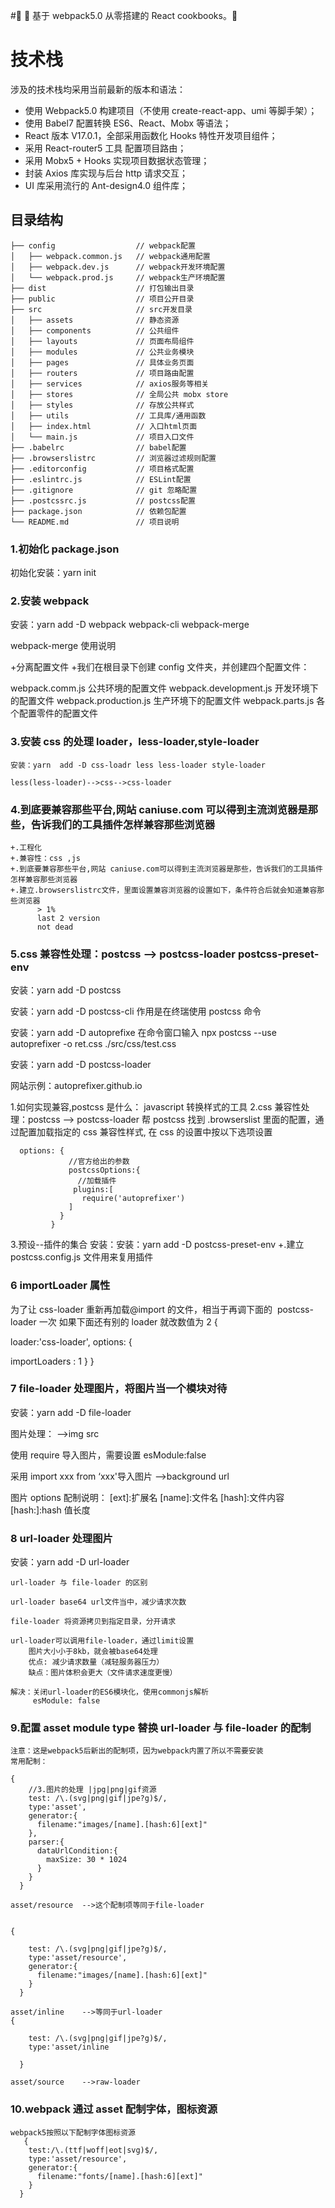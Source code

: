#🌈 🚀 基于 webpack5.0 从零搭建的 React cookbooks。🚀

# 技术栈

涉及的技术栈均采用当前最新的版本和语法：

- 使用 Webpack5.0 构建项目（不使用 create-react-app、umi 等脚手架）；
- 使用 Babel7 配置转换 ES6、React、Mobx 等语法；
- React 版本 V17.0.1，全部采用函数化 Hooks 特性开发项目组件；
- 采用 React-router5 工具 配置项目路由；
- 采用 Mobx5 + Hooks 实现项目数据状态管理；
- 封装 Axios 库实现与后台 http 请求交互；
- UI 库采用流行的 Ant-design4.0 组件库；

## 目录结构

```
├── config                  // webpack配置
│   ├── webpack.common.js   // webpack通用配置
│   ├── webpack.dev.js      // webpack开发环境配置
│   └── webpack.prod.js     // webpack生产环境配置
├── dist                    // 打包输出目录
├── public                  // 项目公开目录
├── src                     // src开发目录
│   ├── assets              // 静态资源
│   ├── components          // 公共组件
│   ├── layouts             // 页面布局组件
│   ├── modules             // 公共业务模块
│   ├── pages               // 具体业务页面
│   ├── routers             // 项目路由配置
│   ├── services            // axios服务等相关
│   ├── stores              // 全局公共 mobx store
│   ├── styles              // 存放公共样式
│   ├── utils               // 工具库/通用函数
│   ├── index.html          // 入口html页面
│   └── main.js             // 项目入口文件
├── .babelrc                // babel配置
├── .browserslistrc         // 浏览器过滤规则配置
├── .editorconfig           // 项目格式配置
├── .eslintrc.js            // ESLint配置
├── .gitignore              // git 忽略配置
├── .postcssrc.js           // postcss配置
├── package.json            // 依赖包配置
└── README.md               // 项目说明
```

### 1.初始化 package.json

初始化安装：yarn init

### 2.安装 webpack

安装：yarn add -D webpack webpack-cli webpack-merge

webpack-merge 使用说明

+分离配置文件 +我们在根目录下创建 config 文件夹，并创建四个配置文件：

webpack.comm.js 公共环境的配置文件
webpack.development.js 开发环境下的配置文件
webpack.production.js 生产环境下的配置文件
webpack.parts.js 各个配置零件的配置文件

### 3.安装 css 的处理 loader，less-loader,style-loader

    安装：yarn  add -D css-loadr less less-loader style-loader

    less(less-loader)-->css-->css-loader

### 4.到底要兼容那些平台,网站 caniuse.com 可以得到主流浏览器是那些，告诉我们的工具插件怎样兼容那些浏览器

    +.工程化
    +.兼容性：css ,js
    +.到底要兼容那些平台,网站 caniuse.com可以得到主流浏览器是那些，告诉我们的工具插件怎样兼容那些浏览器
    +.建立.browserslistrc文件，里面设置兼容浏览器的设置如下，条件符合后就会知道兼容那些浏览器
          > 1%
          last 2 version
          not dead

### 5.css 兼容性处理：postcss --> postcss-loader postcss-preset-env

安装：yarn add -D postcss

安装：yarn add -D postcss-cli 作用是在终瑞使用 postcss 命令

安装：yarn add -D autoprefixe
在命令窗口输入 npx postcss --use autoprefixer -o ret.css ./src/css/test.css

安装：yarn add -D postcss-loader

网站示例：autoprefixer.github.io

1.如何实现兼容,postcss 是什么： javascript 转换样式的工具
2.css 兼容性处理：postcss --> postcss-loader
帮 postcss 找到 .browserslist 里面的配置，通过配置加载指定的 css 兼容性样式,
在 css 的设置中按以下选项设置

      options: {
                 //官方给出的参数
                 postcssOptions:{
                   //加载插件
                  plugins:[
                    require('autoprefixer')
                 ]
               }
             }

3.预设--插件的集合
安装：安装：yarn add -D postcss-preset-env
+.建立 postcss.config.js 文件用来复用插件

### 6 importLoader 属性

为了让 css-loader 重新再加载@import 的文件，相当于再调下面的  postcss-loader 一次
如果下面还有别的 loader 就改数值为 2
{

loader:'css-loader',
options: {

importLoaders : 1
}
}

### 7 file-loader 处理图片，将图片当一个模块对待

安装：yarn add -D file-loader

图片处理：
-->img src

使用 require 导入图片，需要设置 esModule:false

采用 import xxx from ‘xxx'导入图片
-->background url

图片 options 配制说明：
[ext]:扩展名
[name]:文件名
[hash]:文件内容
[hash:<length>]:hash 值长度

### 8 url-loader 处理图片

安装：yarn add -D url-loader

    url-loader 与 file-loader 的区别

    url-loader base64 url文件当中，减少请求次数

    file-loader 将资源拷贝到指定目录，分开请求

    url-loader可以调用file-loader，通过limit设置
        图片大小小于8kb，就会被base64处理
        优点: 减少请求数量（减轻服务器压力）
        缺点：图片体积会更大（文件请求速度更慢）

    解决：关闭url-loader的ES6模块化，使用commonjs解析
         esModule: false

### 9.配置 asset module type 替换 url-loader 与 file-loader 的配制

    注意：这是webpack5后新出的配制项，因为webpack内置了所以不需要安装
    常用配制：

    {
        //3.图片的处理 |jpg|png|gif资源
        test: /\.(svg|png|gif|jpe?g)$/,
        type:'asset',
        generator:{
          filename:"images/[name].[hash:6][ext]"
        },
        parser:{
          dataUrlCondition:{
            maxSize: 30 * 1024
          }
        }
      }

    asset/resource  -->这个配制项等同于file-loader


    {

        test: /\.(svg|png|gif|jpe?g)$/,
        type:'asset/resource',
        generator:{
          filename:"images/[name].[hash:6][ext]"
        }
      }

    asset/inline    -->等同于url-loader
    {

        test: /\.(svg|png|gif|jpe?g)$/,
        type:'asset/inline

      }

    asset/source    -->raw-loader

### 10.webpack 通过 asset 配制字体，图标资源

    webpack5按照以下配制字体图标资源
       {
        test:/\.(ttf|woff|eot|svg)$/,
        type:'asset/resource',
        generator:{
          filename:"fonts/[name].[hash:6][ext]"
        }
      }
